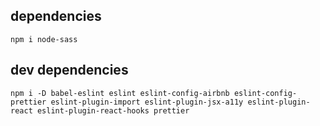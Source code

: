 

## dependencies 
```
npm i node-sass

```

## dev dependencies 

````
npm i -D babel-eslint eslint eslint-config-airbnb eslint-config-prettier eslint-plugin-import eslint-plugin-jsx-a11y eslint-plugin-react eslint-plugin-react-hooks prettier 
````

